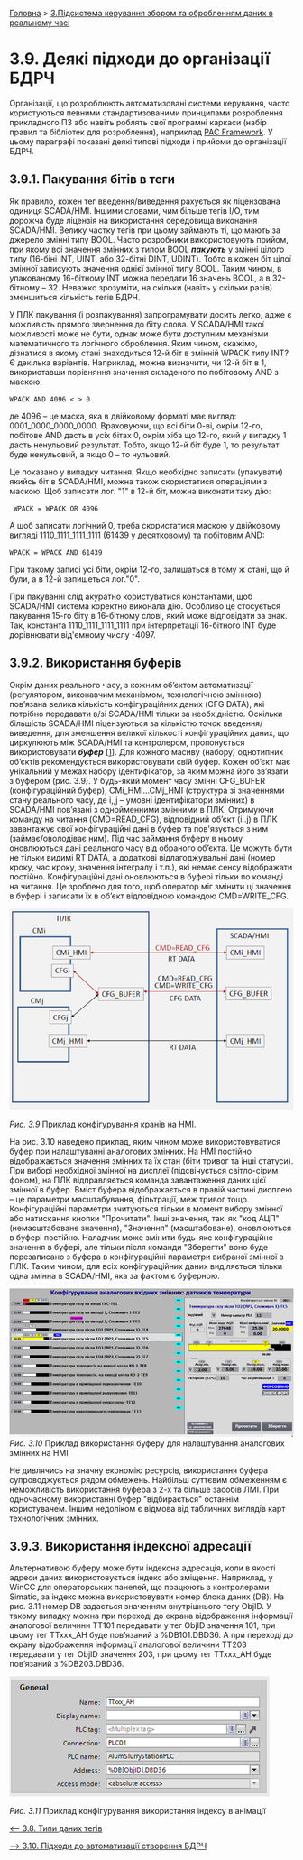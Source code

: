[Головна](README.md) > [3.Підсистема керування збором та обробленням даних в реальному часі](3.md)

# 3.9. Деякі підходи до організації БДРЧ

Організації, що розроблюють автоматизовані системи керування, часто користуються певними стандартизованими принципами розроблення прикладного ПЗ або навіть роблять свої програмні каркаси (набір правил та бібліотек для розроблення), наприклад [PAC Framework](https://github.com/pupenasan/PACFramework). У цьому параграфі показані деякі типові підходи і прийоми до організації БДРЧ.   

## 3.9.1. Пакування бітів в теги

Як правило, кожен тег введення/виведення рахується як ліцензована одиниця SCADA/HMI. Іншими словами, чим більше тегів I/O, тим дорожча буде ліцензія на використання середовища виконання SCADA/HMI. Велику частку тегів при цьому займають ті, що мають за джерело змінні типу BOOL. Часто розробники використовують прийом, при якому всі значення змінних з типом BOOL ***пакують*** у змінні цілого типу (16-біні INT, UINT, або 32-бітні DINT, UDINT). Тобто в кожен біт цілої змінної записують значення однієї змінної типу BOOL. Таким чином, в упакованому 16-бітному INT можна передати 16 значень BOOL, а в 32-бітному – 32. Неважко зрозуміти, на скільки (навіть у скільки разів) зменшиться кількість тегів БДРЧ. 

У ПЛК пакування (і розпакування) запрограмувати досить легко, адже є можливість прямого звернення до біту слова. У SCADA/HMI такої можливості може не бути, однак може бути доступним механізми математичного та логічного оброблення. Яким чином, скажімо, дізнатися в якому стані знаходиться 12-й біт в змінній WPACK типу INT? Є декілька варіантів. Наприклад, можна визначити, чи 12-й біт в 1, використавши порівняння значення складеного по побітовому AND з маскою:

```
WPACK AND 4096 < > 0
```

де 4096 – це маска, яка в двійковому форматі має вигляд: 0001_0000_0000_0000. Враховуючи, що всі біти 0-ві, окрім 12-го, побітове AND дасть в усіх бітах 0, окрім хіба що 12-го, який у випадку 1 дасть ненульовий результат. Тобто, якщо 12-й біт буде 1, то результат буде ненульовий, а якщо 0 – то нульовий. 

 Це показано у випадку читання. Якщо необхідно записати (упакувати) якийсь біт в SCADA/HMI, можна також скористатися операціями з маскою. Щоб записати лог. "1" в 12-й біт, можна виконати таку дію:

```
 WPACK = WPACK OR 4096 
```

А щоб записати логічний 0, треба скористатися маскою у двійковому вигляді 1110_1111_1111_1111 (61439 у десятковому) та побітовим AND:

```
WPACK = WPACK AND 61439
```

При такому записі усі біти, окрім 12-го, залишаться в тому ж стані, що й були, а в 12-й запишеться лог."0". 

При пакуванні слід акуратно користуватися константами, щоб SCADA/HMI система коректно виконала дію. Особливо це стосується пакування 15-го біту в 16-бітному слові, який може відповідати за знак. Так, константа 1110_1111_1111_1111 при інтерпретації 16-бітного INT буде дорівнювати від'ємному числу -4097.   

## 3.9.2. Використання буферів

Окрім даних реального часу, з кожним об’єктом автоматизації (регулятором, виконавчим механізмом, технологічною змінною) пов’язана велика кількість конфігураційних даних (CFG DATA), які потрібно передавати в/зі SCADA/HMI тільки за необхідністю. Оскільки більшість SCADA/HMI ліцензуються за кількістю точок введення/виведення, для зменшення великої кількості конфігураційних даних, що циркулюють між SCADA/HMI та контролером, пропонується використовувати ***буфер*** [[1](https://github.com/pupenasan/PACFramework)]. Для кожного масиву (набору) однотипних об’єктів рекомендується використовувати свій буфер. Кожен об’єкт має унікальний у межах набору ідентифікатор, за яким можна його зв’язати з буфером (рис. 3.9). У будь-який момент часу змінні CFG_BUFER (конфігураційний буфер), CMi_HMI…CMj_HMI (структура зі значеннями стану реального часу, де i,,j – умовні ідентифікатори змінних) в SCADA/HMI пов’язані з однойменними змінними в ПЛК. Отримуючи команду на читання (CMD=READ_CFG), відповідний об’єкт (i..j) в ПЛК завантажує свої конфігураційні дані в буфер та пов'язується з ним (займає/оволодіває ним). Під час займання буферу в ньому оновлюються дані реального часу від обраного об’єкта. Це можуть бути не тільки видимі RT DATA, а додаткові відлагоджувальні дані (номер кроку, час кроку, значення інтегралу і т.п.), які немає сенсу відображати постійно. Конфігураційні дані оновлюються в буфері тільки по команді на читання. Це зроблено для того, щоб оператор міг змінити ці значення в буфері і записати їх в об’єкт відповідною командою CMD=WRITE_CFG.      

![](media3/3_9.png)                               

*Рис.* *3.9* Приклад конфігурування кранів на HMI.

На рис. 3.10 наведено приклад, яким чином може використовуватися буфер при налаштуванні аналогових змінних. На HMI постійно відображається значення змінних та їх стан (біти тривог та інші статуси). При виборі необхідної змінної на дисплеї (підсвічується світло-сірим фоном), на ПЛК відправляється команда завантаження даних цієї змінної в буфер. Вміст буфера відображається в правій частині дисплею – це параметри масштабування, фільтрації, меж тривог тощо. Конфігураційні параметри зчитуються тільки в момент вибору змінної або натискання кнопки "Прочитати". Інші значення, такі як "код АЦП" (немасштабоване значення), "Значення" (масштабоване), оновлюються в буфері постійно. Наладчик може змінити будь-яке конфігураційне значення в буфері, але тільки після команди "Зберегти" воно буде перезаписано з буфера в конфігураційні параметри вибраної змінної в ПЛК. Таким чином, для всіх конфігураційних даних виділяється тільки одна змінна в SCADA/HMI, яка за фактом є буферною.  

![](media3/3_10.png)*Рис. 3.10* Приклад використання буферу для налаштування аналогових змінних на HMI

Не дивлячись на значну економію ресурсів, використання буфера супроводжується рядом обмежень. Найбільш суттєвим обмеженням є неможливість використання буфера з 2-х та більше засобів ЛМІ. При одночасному використанні буфер "відбирається" останнім користувачем. Іншим недоліком є відмова від табличних виглядів карт технологічних змінних. 

## 3.9.3. Використання індексної адресації 

Альтернативою буферу може бути індексна адресація, коли в якості адреси даних використовується індекс або зміщення. Наприклад, у WinCC для операторських панелей, що працюють з контролерами Simatic, за індекс можна використовувати номер блока даних (DB). На рис. 3.11 номер DB задається значенням внутрішнього тегу ObjID. У такому випадку можна при переході до екрана відображення інформації аналогової величини TT101 передавати у тег ObjID значення 101, при цьому тег TTxxx_AH буде пов’язаний з %DB101.DBD36. А при переході до екрану відображення інформації аналогової величини TT203 передавати у тег ObjID значення 203, при цьому тег TTxxx_AH буде пов’язаний з %DB203.DBD36.

 ![](media3/3_11.png)

*Рис. 3.11* Приклад конфігурування використання індексу в анімації

[<-- 3.8. Типи даних тегів](3_8.md)

[--> 3.10. Підходи до автоматизації створення БДРЧ](3_10.md)